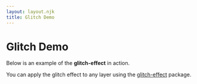 ```yaml
---
layout: layout.njk
title: Glitch Demo
---
```


<div class="text-center">
  <h1 class="display-5 mb-4">Glitch Demo</h1>
  <p class="lead mb-4">
    Below is an example of the <strong>glitch-effect</strong> in action.
  </p>

  <!-- Здесь вставь демонстрацию -->
  <div class="my-5">
        <div id="glitch-target"></div>
  </div>

  <p>You can apply the glitch effect to any layer using the <a href="https://www.npmjs.com/package/glitch-effect">glitch-effect</a> package.</p>
</div>

<script src="/demos/assets/glitch-effect.min.js"></script>
<script>
const container = document.getElementById('glitch-target');
const glitch = new GlitchEffect(container, '/demos/assets/demo.jpeg', {
  intensity: 1,
  noise: true
});

</script>
